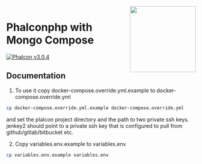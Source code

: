 <img align="right" width="175px" src="http://i.imgur.com/mdZ8Ktf.png" />

# Phalconphp with Mongo Compose

[![Phalcon v3.0.4](https://img.shields.io/badge/phalcon-3.0.4-blue.svg)][:phalcon:]


## Documentation

1. To use it copy docker-compose.override.yml.example to docker-compose.override.yml 
```bash
cp docker-compose.override.yml.example docker-compose.override.yml
```
and set the plalcon project directory and the path to two private ssh keys. jenkey2 should point to a private ssh key that is configured to pull from github/gitlab/bitbucket etc.

2. Copy variables.env.example to variables.env 
```bash
cp variables.env.example variables.env
```


[:status:]:    https://travis-ci.org/phalcon/phalcon-compose
[:phalcon:]:   https://github.com/phalcon/cphalcon
[:downloads:]: https://packagist.org/phalcon/compose
[:docker:]:    https://www.docker.com
[:license:]:   https://github.com/phalcon/phalcon-compose/blob/master/LICENSE.txt
